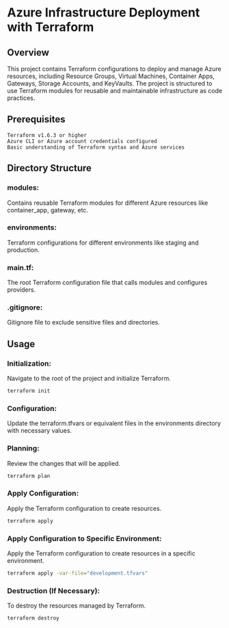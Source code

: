 # Azure Infrastructure Deployment with Terraform

## Overview

This project contains Terraform configurations to deploy and manage Azure resources, including Resource Groups, Virtual Machines, Container Apps, Gateways, Storage Accounts, and KeyVaults. The project is structured to use Terraform modules for reusable and maintainable infrastructure as code practices.

## Prerequisites
    Terraform v1.6.3 or higher
    Azure CLI or Azure account credentials configured
    Basic understanding of Terraform syntax and Azure services

## Directory Structure

### modules:
Contains reusable Terraform modules for different Azure resources like container_app, gateway, etc.
### environments:
Terraform configurations for different environments like staging and production.
### main.tf:
The root Terraform configuration file that calls modules and configures providers.
### .gitignore:
Gitignore file to exclude sensitive files and directories.

## Usage

### Initialization:
Navigate to the root of the project and initialize Terraform.

``` bash
terraform init
```

### Configuration:
Update the terraform.tfvars or equivalent files in the environments directory with necessary values.

### Planning:
Review the changes that will be applied.
``` bash
terraform plan
```

### Apply Configuration:
Apply the Terraform configuration to create resources.

``` bash
terraform apply
```

### Apply Configuration to Specific Environment:
Apply the Terraform configuration to create resources in a specific environment.

``` bash
terraform apply -var-file="development.tfvars"
```



### Destruction (If Necessary):
To destroy the resources managed by Terraform.

``` bash
terraform destroy
```
